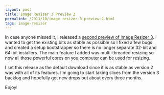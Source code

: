 ```yaml
---
layout: post
title: Image Resizer 3 Preview 2
permalink: /2011/10/image-resizer-3-preview-2.html
tags: image-resizer
---
```


In case anyone missed it, I released a [second preview of Image Resizer 3][1]. I wanted to get the existing bits as
stable as possible so I fixed a few bugs and created a setup bootstrapper so there is no longer separate 32-bit and
64-bit installers. The main feature I added was multi-threaded resizing so now all those powerful cores on you computer
can be used for resizing.

I set this release as the default download since it is as stable as version 2 was with all of its features. I'm going to
start taking slices from the version 3 backlog and hopefully get new drops out about every three months.

Enjoy!


  [1]: http://imageresizer.codeplex.com/releases/view/74953
